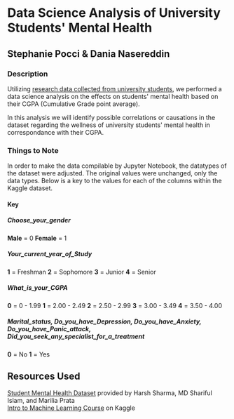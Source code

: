 # Data Science Analysis of University Students' Mental Health 
## Stephanie Pocci & Dania Nasereddin
### Description
Utilizing [research data collected from university students](https://www.kaggle.com/datasets/shariful07/student-mental-health), we performed a data science analysis on the effects on students' mental health based on their CGPA (Cumulative Grade point average).
<p> In this analysis we will identify possible correlations or causations in the dataset regarding the wellness of university students' mental health in correspondance with their CGPA.</p>

### Things to Note
In order to make the data compilable by Jupyter Notebook, the datatypes of the dataset were adjusted. The original values were unchanged, only the data types. Below is a key to the values for each of the columns within the Kaggle dataset.

#### Key
##### Choose_your_gender
**Male** = 0
**Female** = 1
##### Your_current_year_of_Study
**1** = Freshman
**2** = Sophomore
**3** = Junior
**4** = Senior
##### What_is_your_CGPA
**0** = 0 - 1.99
**1** = 2.00 - 2.49
**2** = 2.50 - 2.99
**3** = 3.00 - 3.49
**4** = 3.50 - 4.00
##### Marital_status, Do_you_have_Depression, Do_you_have_Anxiety, Do_you_have_Panic_attack, Did_you_seek_any_specialist_for_a_treatment
**0** = No
**1** = Yes

## Resources Used
[Student Mental Health Dataset](https://www.kaggle.com/datasets/shariful07/student-mental-health) provided by Harsh Sharma, MD Shariful Islam, and Marilia Prata  
[Intro to Machine Learning Course](https://www.kaggle.com/learn/intro-to-machine-learning) on Kaggle 


